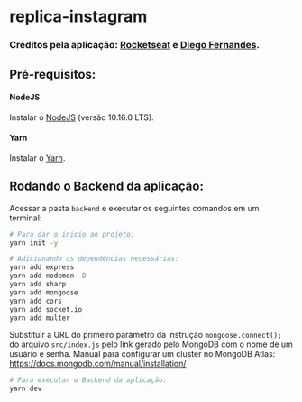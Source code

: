 # replica-instagram

### Créditos pela aplicação: [Rocketseat](https://github.com/Rocketseat) e [Diego Fernandes](https://github.com/diego3g).


## Pré-requisitos:

#### NodeJS
Instalar o [NodeJS](https://nodejs.org/en/) (versão 10.16.0 LTS).

#### Yarn
Instalar o [Yarn](https://yarnpkg.com/pt-BR/).



## Rodando o Backend da aplicação:

Acessar a pasta ```backend``` e executar os seguintes comandos em um terminal:
~~~bash
# Para dar o inicio ao projeto:
yarn init -y

# Adicionando as dependências necessárias:
yarn add express
yarn add nodemon -D
yarn add sharp
yarn add mongoose
yarn add cors
yarn add socket.io
yarn add multer
~~~

Substituir a URL do primeiro parâmetro da instrução ``` mongoose.connect(); ``` do arquivo ``` src/index.js ``` pelo link gerado pelo MongoDB com o nome de um usuário e senha.
Manual para configurar um cluster no MongoDB Atlas: <https://docs.mongodb.com/manual/installation/>

~~~bash
# Para executar o Backend da aplicação:
yarn dev
~~~


<!-- ## Rodando a aplicação Web:

Acessar a pasta ```frontend``` e executar o comando em outro terminal:
~~~bash
yarn start
~~~
A aplicação deve estar disponível acessando a URL <http://localhost:3000> em um navegador de sua preferência. -->


